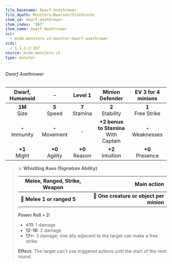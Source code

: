 ```yaml
---
file_basename: Dwarf Axethrower
file_dpath: Monsters/Dwarves/Statblocks
item_id: dwarf-axethrower
item_index: '167'
item_name: Dwarf Axethrower
scc:
  - mcdm.monsters.v1:monster:dwarf-axethrower
scdc:
  - 1.1.1:2:167
source: mcdm.monsters.v1
type: monster
---
```


###### Dwarf Axethrower

|   Dwarf, Humanoid   |          -          |      Level 1       |              Minion Defender              |   EV 3 for 4 minions   |
| :-----------------: | :-----------------: | :----------------: | :---------------------------------------: | :--------------------: |
|  **1M**<br/> Size   |  **5**<br/> Speed   | **7**<br/> Stamina |           **2**<br/> Stability            | **1**<br/> Free Strike |
| **-**<br/> Immunity | **-**<br/> Movement |         -          | **+2 bonus to Stamina**<br/> With Captain | **-**<br/> Weaknesses  |
|  **+1**<br/> Might  | **+0**<br/> Agility | **+0**<br/> Reason |           **+2**<br/> Intuition           |  **+0**<br/> Presence  |

<!-- -->
> ⚔️ **Whistling Axes (Signature Ability)**
>
> | **Melee, Ranged, Strike, Weapon** |                          **Main action** |
> | --------------------------------- | ---------------------------------------: |
> | **📏 Melee 1 or ranged 5**        | **🎯 One creature or object per minion** |
>
> **Power Roll + 2:**
>
> - **≤11:** 1 damage
> - **12-16:** 2 damage
> - **17+:** 3 damage; one ally adjacent to the target can make a free strike
>
> **Effect:** The target can't use triggered actions until the start of the next round.

